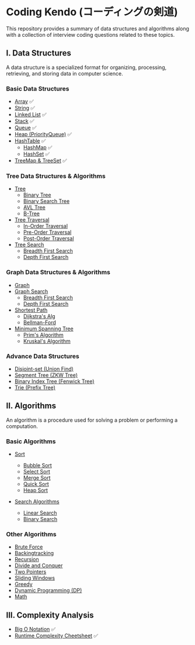 # Coding Kendo (コーディングの剣道)

This repository provides a summary of data structures and algorithms along with a collection of interview coding questions related to these topics.

## I. Data Structures

A data structure is a specialized format for organizing, processing, retrieving, and storing data in computer science.

### Basic Data Structures
- [Array](./data_structures/basic/array.md) ✅
- [String](./data_structures/basic/string.md) ✅
- [Linked List](./data_structures/basic/linkedlist.md) ✅
- [Stack](./data_structures/basic/stack.md) ✅
- [Queue](./data_structures/basic/queue.md) ✅
- [Heap (PriorityQueue)](./data_structures/basic/heap.md) ✅
- [HashTable](./data_structures/basic/hashtable.md) ✅
  - [HashMap](./data_structures/basic/hashmap.md) ✅
  - [HashSet](./data_structures/basic/hashset.md) ✅
- [TreeMap & TreeSet](./data_structures/basic/treemap.md) ✅

### Tree Data Structures & Algorithms
- [Tree](./data_structures/tree/tree.md)
  - [Binary Tree](./data_structures/tree/tree.md)
  - [Binary Search Tree](./data_structures/tree/binary_search_tree.md)
  - [AVL Tree]()
  - [B-Tree]()
- [Tree Traversal]()
  - [In-Order Traversal]()
  - [Pre-Order Traversal]()
  - [Post-Order Traversal]()
- [Tree Search]()
  - [Breadth First Search]()
  - [Depth First Search]()

### Graph Data Structures & Algorithms
- [Graph]()
- [Graph Search]()
  - [Breadth First Search]()
  - [Depth First Search]()
- [Shortest Path]()
  - [Dijkstra's Alg]()
  - [Bellman-Ford]()
- [Minimum Spanning Tree]()
  - [Prim's Algorithm]()
  - [Kruskal's Algorithm]()

### Advance Data Structures
- [Disjoint-set (Union Find)]()
- [Segment Tree (ZKW Tree)]()
- [Binary Index Tree (Fenwick Tree)]()
- [Trie (Prefix Tree)]()

## II. Algorithms

An algorithm is a procedure used for solving a problem or performing a computation.

### Basic Algorithms
- [Sort]()
  - [Bubble Sort]()
  - [Select Sort]()
  - [Merge Sort]()
  - [Quick Sort]()
  - [Heap Sort]()

- [Search Algorithms]()
  - [Linear Search]()
  - [Binary Search]()

### Other Algorithms
- [Brute Force]()
- [Backingtracking]()
- [Recursion]()
- [Divide and Conquer]()
- [Two Pointers]()
- [Sliding Windows]()
- [Greedy]()
- [Dynamic Programming (DP)]()
- [Math]()

## III. Complexity Analysis
- [Big O Notation](./algorithms/BigONotation.md) ✅
- [Runtime Complexity Cheetsheet](./algorithms/CommonRuntime.md) ✅